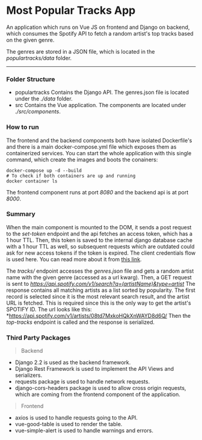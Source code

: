 # Most Popular Tracks App

An application which runs on Vue JS on frontend and Django on backend,
which consumes the Spotify API to fetch a random artist's top tracks based on
the given genre.

The genres are stored in a JSON file, which is located in the *populartracks/data* folder.

***
### Folder Structure
- populartracks
Contains the Django API. The genres.json file is located under the *./data* folder.
- src
Contains the Vue application. The components are located under *./src/components*.

### How to run
The frontend and the backend components both have isolated Dockerfile's and there is a main docker-compose.yml file which exposes them as containerized services. 
You can start the whole application with this single command, which create the images and boots the conainers:

```
docker-compose up -d --build
# To check if both containers are up and running
docker container ls
```
The frontend component runs at port *8080* and the backend api is at port *8000*.

### Summary
When the main component is mounted to the DOM, it sends a post request to the *set-token* endpoint and the api fetches an access token, which has a 1 hour TTL. Then, this token is saved to the internal django database cache with a 1 hour TTL as well, so subsequent requests which are outdated could ask for new access tokens if the token is expired.
The client credentials flow is used here. You can read more about it from [this link](https://developer.spotify.com/documentation/general/guides/authorization-guide/#client-credentials-flow).

The *tracks/<genre>* endpoint accesses the *genres.json* file and gets a random artist name with the given genre (accessed as a url kwarg).
Then, a GET request is sent to *https://api.spotify.com/v1/search?q=(artistName)&type=artist*
The response contains all matching artists as a list sorted by popularity. The first record is selected since it is the most relevant search result, and the artist URL is fetched.
This is required since this is the only way to get the artist's SPOTIFY ID.
The url looks like this: *https://api.spotify.com/v1/artists/08td7MxkoHQkXnWAYD8d6Q/
Then the *top-tracks* endpoint is called and the response is serialized.

### Third Party Packages
 > Backend 
- Django 2.2 is used as the backend framework.
- Django Rest Framework is used to implement the API Views and serializers.
- requests package is used to handle network requests.
- django-cors-headers package is used to allow cross origin requests, which are coming from the frontend component of the application.
 > Frontend 
- axios is used to handle requests going to the API.
- vue-good-table is used to render the table.
- vue-simple-alert is used to handle warnings and errors.
